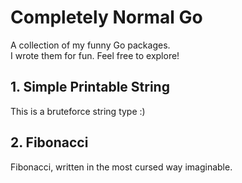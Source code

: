# Completely Normal Go

A collection of my funny Go packages.  
I wrote them for fun. Feel free to explore!

## 1. Simple Printable String  
This is a bruteforce string type :)

## 2. Fibonacci  
Fibonacci, written in the most cursed way imaginable.  
